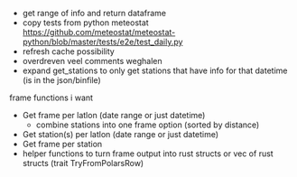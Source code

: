 * get range of info and return dataframe
* copy tests from python meteostat https://github.com/meteostat/meteostat-python/blob/master/tests/e2e/test_daily.py
* refresh cache possibility
* overdreven veel comments weghalen
* expand get_stations to only get stations that have info for that datetime (is in the json/binfile)

frame functions i want

* Get frame per latlon (date range or just datetime)
    * combine stations into one frame option (sorted by distance)
* Get station(s) per latlon (date range or just datetime)
* Get frame per station
* helper functions to turn frame output into rust structs or vec of rust structs (trait TryFromPolarsRow)